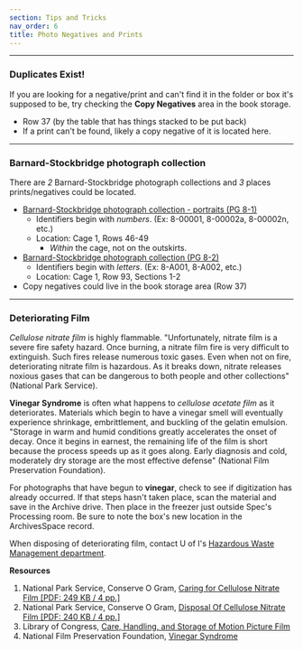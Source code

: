 ```yaml
---
section: Tips and Tricks
nav_order: 6
title: Photo Negatives and Prints
---
```

---
### Duplicates Exist!
If you are looking for a negative/print and can't find it in the folder or box it's supposed to be, try checking the **Copy Negatives** area in the book storage.
- Row 37 (by the table that has things stacked to be put back)
- If a print can't be found, likely a copy negative of it is located here.

---
### Barnard-Stockbridge photograph collection
    
There are *2* Barnard-Stockbridge photograph collections and *3* places prints/negatives could be located.
- [Barnard-Stockbridge photograph collection - portraits (PG 8-1)](https://archiveswest.orbiscascade.org/ark:80444/xv949259)
    - Identifiers begin with *numbers*. (Ex: 8-00001, 8-00002a, 8-00002n, etc.)
    - Location: Cage 1, Rows 46-49
        - *Within* the cage, not on the outskirts.
- [Barnard-Stockbridge photograph collection (PG 8-2)](https://archiveswest.orbiscascade.org/ark:80444/xv407875)
    - Identifiers begin with *letters*. (Ex: 8-A001, 8-A002, etc.)
    - Location: Cage 1, Row 93, Sections 1-2
- Copy negatives could live in the book storage area (Row 37)

---
### Deteriorating Film
*Cellulose nitrate film* is highly flammable. "Unfortunately, nitrate film is a severe fire safety hazard. Once burning, a nitrate film fire is very difficult to extinguish. Such fires release numerous toxic gases. Even when not on fire, deteriorating nitrate film is hazardous. As it breaks down, nitrate releases noxious gases that can be dangerous to both people and other collections" (National Park Service).

**Vinegar Syndrome** is often what happens to *cellulose acetate film* as it deteriorates. Materials which begin to have a vinegar smell will eventually experience shrinkage, embrittlement, and buckling of the gelatin emulsion. "Storage in warm and humid conditions greatly accelerates the onset of decay. Once it begins in earnest, the remaining life of the film is short because the process speeds up as it goes along. Early diagnosis and cold, moderately dry storage are the most effective defense" (National Film Preservation Foundation).

For photographs that have begun to **vinegar**, check to see if digitization has already occurred. If that steps hasn't taken place, scan the material and save in the Archive drive. Then place in the freezer just outside Spec's Processing room. Be sure to note the box's new location in the ArchivesSpace record.

When disposing of deteriorating film, contact U of I's [Hazardous Waste Management department](https://www.uidaho.edu/dfa/division-operations/ehs/programs/hazmat/management).

**Resources**

1. National Park Service, Conserve O Gram, [Caring for Cellulose Nitrate Film [PDF: 249 KB / 4 pp.]](https://www.nps.gov/museum/publications/conserveogram/14-08.pdf)
2. National Park Service, Conserve O Gram, [Disposal Of Cellulose Nitrate Film [PDF: 240 KB / 4 pp.]](https://www.nps.gov/museum/publications/conserveogram/02-22.pdf)
3. Library of Congress, [Care, Handling, and Storage of Motion Picture Film](https://www.loc.gov/preservation/care/film.html#Handling)
4. National Film Preservation Foundation, [Vinegar Syndrome](https://www.filmpreservation.org/preservation-basics/vinegar-syndrome)